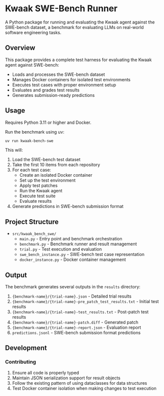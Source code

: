 # Kwaak SWE-Bench Runner

A Python package for running and evaluating the Kwaak agent against the SWE-bench dataset, a benchmark for evaluating LLMs on real-world software engineering tasks.

## Overview

This package provides a complete test harness for evaluating the Kwaak agent against SWE-bench:
- Loads and processes the SWE-bench dataset
- Manages Docker containers for isolated test environments
- Executes test cases with proper environment setup
- Evaluates and grades test results
- Generates submission-ready predictions

## Usage

Requires Python 3.11 or higher and Docker.

Run the benchmark using uv:
```bash
uv run kwaak-bench-swe
```

This will:
1. Load the SWE-bench test dataset
2. Take the first 10 items from each repository
3. For each test case:
   - Create an isolated Docker container
   - Set up the test environment
   - Apply test patches
   - Run the Kwaak agent
   - Execute test suite
   - Evaluate results
4. Generate predictions in SWE-bench submission format

## Project Structure

- `src/kwaak_bench_swe/`
  - `main.py` - Entry point and benchmark orchestration
  - `benchmark.py` - Benchmark runner and result management
  - `trial.py` - Test execution and evaluation
  - `swe_bench_instance.py` - SWE-bench test case representation
  - `docker_instance.py` - Docker container management

## Output

The benchmark generates several outputs in the `results` directory:
1. `{benchmark-name}/{trial-name}.json` - Detailed trial results
2. `{benchmark-name}/{trial-name}-pre_patch_test_results.txt` - Initial test results
3. `{benchmark-name}/{trial-name}-test_results.txt` - Post-patch test results
4. `{benchmark-name}/{trial-name}-patch.diff` - Generated patch
5. `{benchmark-name}/{trial-name}-report.json` - Evaluation report
6. `predictions.jsonl` - SWE-bench submission format predictions

## Development

### Contributing
1. Ensure all code is properly typed
2. Maintain JSON serialization support for result objects
3. Follow the existing pattern of using dataclasses for data structures
4. Test Docker container isolation when making changes to test execution
